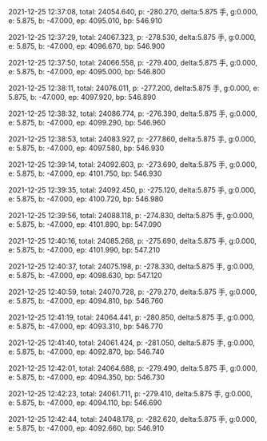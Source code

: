 2021-12-25 12:37:08, total: 24054.640, p: -280.270, delta:5.875 手, g:0.000, e: 5.875, b: -47.000, ep: 4095.010, bp: 546.910

2021-12-25 12:37:29, total: 24067.323, p: -278.530, delta:5.875 手, g:0.000, e: 5.875, b: -47.000, ep: 4096.670, bp: 546.900

2021-12-25 12:37:50, total: 24066.558, p: -279.400, delta:5.875 手, g:0.000, e: 5.875, b: -47.000, ep: 4095.000, bp: 546.800

2021-12-25 12:38:11, total: 24076.011, p: -277.200, delta:5.875 手, g:0.000, e: 5.875, b: -47.000, ep: 4097.920, bp: 546.890

2021-12-25 12:38:32, total: 24086.774, p: -276.390, delta:5.875 手, g:0.000, e: 5.875, b: -47.000, ep: 4099.290, bp: 546.960

2021-12-25 12:38:53, total: 24083.927, p: -277.860, delta:5.875 手, g:0.000, e: 5.875, b: -47.000, ep: 4097.580, bp: 546.930

2021-12-25 12:39:14, total: 24092.603, p: -273.690, delta:5.875 手, g:0.000, e: 5.875, b: -47.000, ep: 4101.750, bp: 546.930

2021-12-25 12:39:35, total: 24092.450, p: -275.120, delta:5.875 手, g:0.000, e: 5.875, b: -47.000, ep: 4100.720, bp: 546.980

2021-12-25 12:39:56, total: 24088.118, p: -274.830, delta:5.875 手, g:0.000, e: 5.875, b: -47.000, ep: 4101.890, bp: 547.090

2021-12-25 12:40:16, total: 24085.268, p: -275.690, delta:5.875 手, g:0.000, e: 5.875, b: -47.000, ep: 4101.990, bp: 547.210

2021-12-25 12:40:37, total: 24075.198, p: -278.330, delta:5.875 手, g:0.000, e: 5.875, b: -47.000, ep: 4098.630, bp: 547.120

2021-12-25 12:40:59, total: 24070.728, p: -279.270, delta:5.875 手, g:0.000, e: 5.875, b: -47.000, ep: 4094.810, bp: 546.760

2021-12-25 12:41:19, total: 24064.441, p: -280.850, delta:5.875 手, g:0.000, e: 5.875, b: -47.000, ep: 4093.310, bp: 546.770

2021-12-25 12:41:40, total: 24061.424, p: -281.050, delta:5.875 手, g:0.000, e: 5.875, b: -47.000, ep: 4092.870, bp: 546.740

2021-12-25 12:42:01, total: 24064.688, p: -279.490, delta:5.875 手, g:0.000, e: 5.875, b: -47.000, ep: 4094.350, bp: 546.730

2021-12-25 12:42:23, total: 24061.711, p: -279.410, delta:5.875 手, g:0.000, e: 5.875, b: -47.000, ep: 4094.110, bp: 546.690

2021-12-25 12:42:44, total: 24048.178, p: -282.620, delta:5.875 手, g:0.000, e: 5.875, b: -47.000, ep: 4092.660, bp: 546.910